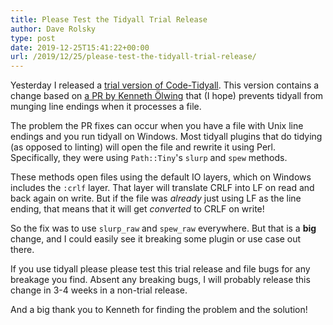 ```yaml
---
title: Please Test the Tidyall Trial Release
author: Dave Rolsky
type: post
date: 2019-12-25T15:41:22+00:00
url: /2019/12/25/please-test-the-tidyall-trial-release/
---
```


Yesterday I released a [trial version of Code-Tidyall][1]. This version contains a change based on
[a PR by Kenneth Ölwing][2] that (I hope) prevents tidyall from munging line endings when it
processes a file.

The problem the PR fixes can occur when you have a file with Unix line endings and you run tidyall
on Windows. Most tidyall plugins that do tidying (as opposed to linting) will open the file and
rewrite it using Perl. Specifically, they were using `Path::Tiny`'s `slurp` and `spew` methods.

These methods open files using the default IO layers, which on Windows includes the `:crlf` layer.
That layer will translate CRLF into LF on read and back again on write. But if the file was
_already_ just using LF as the line ending, that means that it will get _converted_ to CRLF on
write!

So the fix was to use `slurp_raw` and `spew_raw` everywhere. But that is a **big** change, and I
could easily see it breaking some plugin or use case out there.

If you use tidyall please please test this trial release and file bugs for any breakage you find.
Absent any breaking bugs, I will probably release this change in 3-4 weeks in a non-trial release.

And a big thank you to Kenneth for finding the problem and the solution!

[1]: https://metacpan.org/release/DROLSKY/Code-TidyAll-0.76-TRIAL
[2]: https://github.com/houseabsolute/perl-code-tidyall/pull/97
